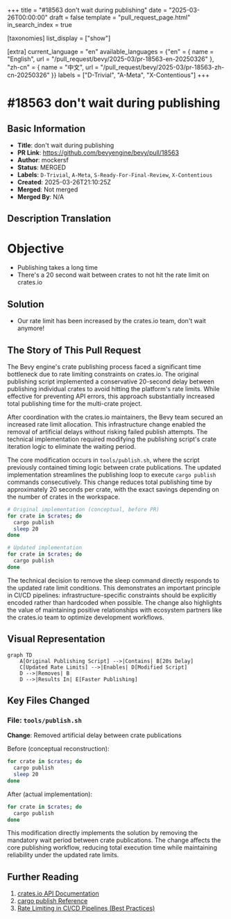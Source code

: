 +++
title = "#18563 don't wait during publishing"
date = "2025-03-26T00:00:00"
draft = false
template = "pull_request_page.html"
in_search_index = true

[taxonomies]
list_display = ["show"]

[extra]
current_language = "en"
available_languages = {"en" = { name = "English", url = "/pull_request/bevy/2025-03/pr-18563-en-20250326" }, "zh-cn" = { name = "中文", url = "/pull_request/bevy/2025-03/pr-18563-zh-cn-20250326" }}
labels = ["D-Trivial", "A-Meta", "X-Contentious"]
+++

# #18563 don't wait during publishing

## Basic Information
- **Title**: don't wait during publishing
- **PR Link**: https://github.com/bevyengine/bevy/pull/18563
- **Author**: mockersf
- **Status**: MERGED
- **Labels**: `D-Trivial`, `A-Meta`, `S-Ready-For-Final-Review`, `X-Contentious`
- **Created**: 2025-03-26T21:10:25Z
- **Merged**: Not merged
- **Merged By**: N/A

## Description Translation
# Objective

- Publishing takes a long time
- There's a 20 second wait between crates to not hit the rate limit on crates.io

## Solution

- Our rate limit has been increased by the crates.io team, don't wait anymore!

## The Story of This Pull Request

The Bevy engine's crate publishing process faced a significant time bottleneck due to rate limiting constraints on crates.io. The original publishing script implemented a conservative 20-second delay between publishing individual crates to avoid hitting the platform's rate limits. While effective for preventing API errors, this approach substantially increased total publishing time for the multi-crate project.

After coordination with the crates.io maintainers, the Bevy team secured an increased rate limit allocation. This infrastructure change enabled the removal of artificial delays without risking failed publish attempts. The technical implementation required modifying the publishing script's crate iteration logic to eliminate the waiting period.

The core modification occurs in `tools/publish.sh`, where the script previously contained timing logic between crate publications. The updated implementation streamlines the publishing loop to execute `cargo publish` commands consecutively. This change reduces total publishing time by approximately 20 seconds per crate, with the exact savings depending on the number of crates in the workspace.

```bash
# Original implementation (conceptual, before PR)
for crate in $crates; do
  cargo publish
  sleep 20
done

# Updated implementation
for crate in $crates; do
  cargo publish
done
```

The technical decision to remove the sleep command directly responds to the updated rate limit conditions. This demonstrates an important principle in CI/CD pipelines: infrastructure-specific constraints should be explicitly encoded rather than hardcoded when possible. The change also highlights the value of maintaining positive relationships with ecosystem partners like the crates.io team to optimize development workflows.

## Visual Representation

```mermaid
graph TD
    A[Original Publishing Script] -->|Contains| B[20s Delay]
    C[Updated Rate Limits] -->|Enables| D[Modified Script]
    D -->|Removes| B
    D -->|Results In| E[Faster Publishing]
```

## Key Files Changed

### File: `tools/publish.sh`

**Change**: Removed artificial delay between crate publications

Before (conceptual reconstruction):
```bash
for crate in $crates; do
  cargo publish
  sleep 20
done
```

After (actual implementation):
```bash
for crate in $crates; do
  cargo publish
done
```

This modification directly implements the solution by removing the mandatory wait period between crate publications. The change affects the core publishing workflow, reducing total execution time while maintaining reliability under the updated rate limits.

## Further Reading

1. [crates.io API Documentation](https://doc.rust-lang.org/cargo/reference/publishing.html)
2. [cargo publish Reference](https://doc.rust-lang.org/cargo/commands/cargo-publish.html)
3. [Rate Limiting in CI/CD Pipelines (Best Practices)](https://docs.github.com/en/rest/guides/best-practices-for-integrators#dealing-with-rate-limits)